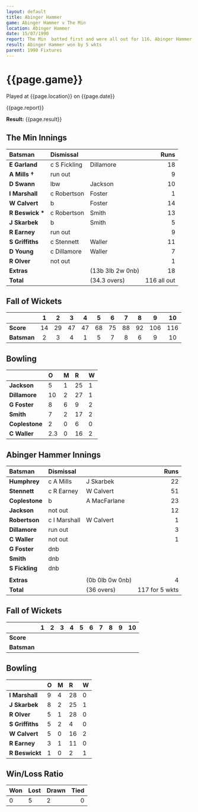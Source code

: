 ```yaml
---
layout: default
title: Abinger Hammer
game: Abinger Hammer v The Min
location: Abinger Hammer
date: 15/07/1990
report: The Min  batted first and were all out for 116. Abinger Hammer replied with 117 for 5 wkts
result: Abinger Hammer won by 5 wkts
parent: 1990 Fixtures
---
```


# {{page.game}}

Played at {{page.location}} on {{page.date}}

{{page.report}}

**Result:** {{page.result}}

## The Min Innings

| Batsman | Dismissal |  | Runs |
|:---|:---|---|---:|
| **E Garland** | c S Fickling | Dillamore | 18 | 
| **A Mills &#8224;** | run out |  | 9 | 
| **D Swann** | lbw | Jackson | 10 | 
| **I Marshall** | c Robertson | Foster | 1 | 
| **W Calvert** | b  | Foster | 14 | 
| **R Beswick &#42;** | c Robertson | Smith | 13 | 
| **J Skarbek** | b | Smith | 5 | 
| **R Earney** | run out |  | 9 | 
| **S Griffiths** | c Stennett | Waller | 11 | 
| **D Young** | c Dillamore | Waller | 7 | 
| **R Olver** | not out |  | 1 | 
| **Extras** | | (13b 3lb 2w 0nb) | 18 | 
| **Total** | | (34.3 overs) | 116 all out | 

## Fall of Wickets

| | 1 | 2 | 3 | 4 | 5 | 6 | 7 | 8 | 9 | 10 |
|---|:---:|:---:|:---:|:---:|:---:|:---:|:---:|:---:|:---:|:---:|
| **Score** | 14 | 29 | 47 | 47 | 68 | 75 | 88 | 92 | 106 | 116 | 
| **Batsman** | 2 | 3 | 4 | 1 | 5 | 7 | 8 | 6 | 9 | 10 | 

## Bowling

| | O | M | R | W |
|---|:---|:---|:---|:---|
| **Jackson** | 5 | 1 | 25 | 1 | 
| **Dillamore** | 10 | 2 | 27 | 1 | 
| **G Foster** | 8 | 6 | 9 | 2 | 
| **Smith** | 7 | 2 | 17 | 2 |
| **Coplestone** | 2 | 0 | 6 | 0 | 
| **C Waller** | 2.3 | 0 | 16 | 2 |  

## Abinger Hammer Innings

| Batsman | Dismissal |  | Runs |
|:---|:---|---|---:|
| **Humphrey** | c A Mills | J Skarbek | 22 | 
| **Stennett** | c  R Earney | W Calvert | 51 | 
| **Coplestone** | b | A MacFarlane | 23 | 
| **Jackson** | not out |  | 12 | 
| **Robertson** | c I Marshall | W Calvert | 1 | 
| **Dillamore** | run out |  | 3 |
| **C Waller** | not out |  |1  | 
| **G Foster** | dnb |  |  |
| **Smith** | dnb |  |  | 
| **S  Fickling** | dnb |  |  | 
|  |  |  |  |
| **Extras** | | (0b 0lb 0w 0nb) | 4 | 
| **Total** | | (36 overs) | 117 for 5 wkts | 

## Fall of Wickets

| | 1 | 2 | 3 | 4 | 5 | 6 | 7 | 8 | 9 | 10 |
|---|:---:|:---:|:---:|:---:|:---:|:---:|:---:|:---:|:---:|:---:|
| **Score** |  |  |  |  |  |  |  |  |  |  |
| **Batsman** |  |  |  |  |  |  |  |  |  |  |

## Bowling

| | O | M | R | W |
|---|:---|:---|:---|:---|
| **I Marshall** | 9 | 4 | 28 | 0 | 
| **J Skarbek** | 8 | 2 | 25 | 1 | 
| **R Olver** | 5 | 1 | 28 | 0 | 
| **S Griffiths** | 5 | 2 | 4 | 0 | 
| **W Calvert** | 5 | 0 | 16 | 2 |
| **R Earney** | 3 | 1 | 11 | 0 |
| **R Beswickt** | 1 | 0 | 2 | 1 |

## Win/Loss Ratio

| Won | Lost | Drawn | Tied |
|:---|:---|:---|---:|
| 0 | 5 | 2 | 0 |